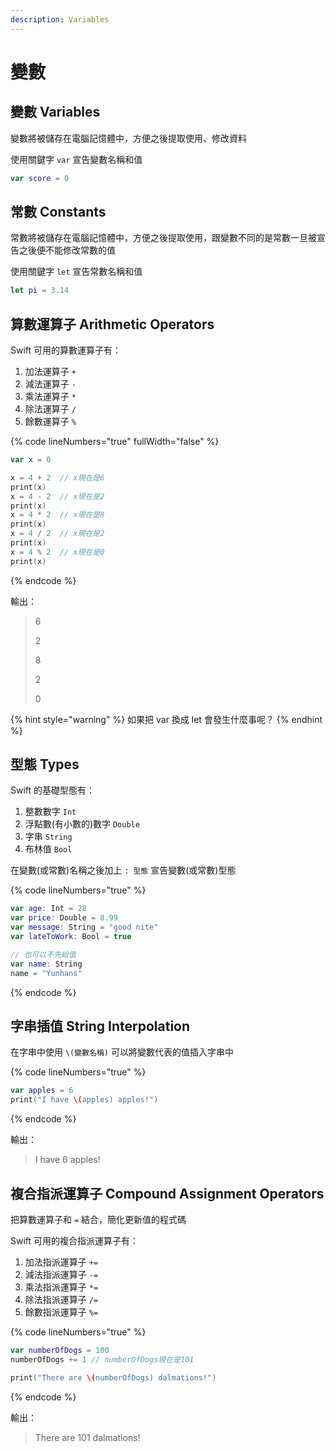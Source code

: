 ```yaml
---
description: Variables
---
```


# 變數

## 變數 Variables

變數將被儲存在電腦記憶體中，方便之後提取使用、修改資料

使用關鍵字 `var` 宣告變數名稱和值

```swift
var score = 0
```

## 常數 Constants <a href="#heading-constants" id="heading-constants"></a>

常數將被儲存在電腦記憶體中，方便之後提取使用，跟變數不同的是常數一旦被宣告之後便不能修改常數的值

使用關鍵字 `let` 宣告常數名稱和值

```swift
let pi = 3.14
```

## 算數運算子 Arithmetic Operators <a href="#heading-arithmetic-operators" id="heading-arithmetic-operators"></a>

Swift 可用的算數運算子有：

1. 加法運算子 `+`
2. 減法運算子 `-`
3. 乘法運算子 `*`
4. 除法運算子 `/`
5. 餘數運算子 `%`

{% code lineNumbers="true" fullWidth="false" %}
```swift
var x = 0

x = 4 + 2  // x現在是6
print(x)
x = 4 - 2  // x現在是2
print(x)
x = 4 * 2  // x現在是8
print(x)
x = 4 / 2  // x現在是2
print(x)
x = 4 % 2  // x現在是0
print(x)
```
{% endcode %}

輸出：

> 6
>
> 2
>
> 8
>
> 2
>
> 0

{% hint style="warning" %}
如果把 var 換成 let 會發生什麼事呢？&#x20;
{% endhint %}

## 型態 Types

Swift 的基礎型態有：

1. 整數數字 `Int`
2. 浮點數(有小數的)數字 `Double`
3. 字串 `String`
4. 布林值 `Bool`

在變數(或常數)名稱之後加上 `: 型態` 宣告變數(或常數)型態

{% code lineNumbers="true" %}
```swift
var age: Int = 28
var price: Double = 8.99
var message: String = "good nite"
var lateToWork: Bool = true

// 也可以不先給值
var name: String
name = "Yunhans"
```
{% endcode %}

## 字串插值 String Interpolation

在字串中使用  `\(變數名稱)` 可以將變數代表的值插入字串中

{% code lineNumbers="true" %}
```swift
var apples = 6
print("I have \(apples) apples!")
```
{% endcode %}

輸出：

> I have 6 apples!

## 複合指派運算子 Compound Assignment Operators <a href="#e8-a4-87-e5-90-88-e6-8c-87-e6-b4-be-e9-81-8b-e7-ae-97-e5-a-d-90" id="e8-a4-87-e5-90-88-e6-8c-87-e6-b4-be-e9-81-8b-e7-ae-97-e5-a-d-90"></a>

把算數運算子和 `=` 結合，簡化更新值的程式碼

Swift 可用的複合指派運算子有：

1. 加法指派運算子 `+=`
2. 減法指派運算子 `-=`
3. 乘法指派運算子 `*=`
4. 除法指派運算子 `/=`
5. 餘數指派運算子 `%=`

{% code lineNumbers="true" %}
```swift
var numberOfDogs = 100
numberOfDogs += 1 // numberOfDogs現在是101

print("There are \(numberOfDogs) dalmations!")
```
{% endcode %}

輸出：

> There are 101 dalmations!
